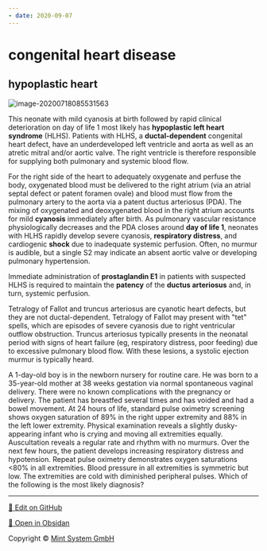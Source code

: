 ```yaml
---
- date: 2020-09-07
---
```


# congenital heart disease

## hypoplastic heart

<!-- hypoplastic left heart sx, rx -->

![image-20200718085531563](https://photos.thisispiggy.com/file/wikiFiles/image-20200718085531563.png)

This neonate with mild cyanosis at birth followed by rapid clinical deterioration on day of life 1 most likely has **hypoplastic left heart syndrome** (HLHS). Patients with HLHS, a **ductal-dependent** congenital heart defect, have an underdeveloped left ventricle and  aorta as well as an atretic mitral and/or aortic valve. The right  ventricle is therefore responsible for supplying both pulmonary and  systemic blood flow.

For the right side of the  heart to adequately oxygenate and perfuse the body, oxygenated blood  must be delivered to the right atrium (via an atrial septal defect or  patent foramen ovale) and blood must flow from the pulmonary artery to  the aorta via a patent ductus arteriosus (PDA). The mixing of  oxygenated and deoxygenated blood in the right atrium accounts for mild **cyanosis** immediately after birth. As pulmonary vascular resistance physiologically decreases and the PDA closes around **day of life 1**, neonates with HLHS rapidly develop severe cyanosis, **respiratory distress**, and cardiogenic **shock** due to inadequate systemic perfusion. Often, no murmur is audible, but a single S2 may indicate an absent aortic valve or developing pulmonary hypertension.

Immediate administration of **prostaglandin E1** in patients with suspected HLHS is required to maintain the **patency** of the **ductus arteriosus** and, in turn, systemic perfusion.

Tetralogy of Fallot and truncus arteriosus are cyanotic heart defects, but they are not ductal-dependent.  Tetralogy of Fallot may present with "tet" spells, which are episodes of severe cyanosis due to right ventricular outflow obstruction. Truncus  arteriosus typically presents in the neonatal period with signs of heart failure (eg, respiratory distress, poor feeding) due to excessive  pulmonary blood flow. With these lesions, a systolic ejection murmur is typically heard.

A 1-day-old boy is in the newborn nursery for routine care. He was born to a  35-year-old mother at 38 weeks gestation via normal spontaneous vaginal  delivery. There were no known complications with the pregnancy or  delivery. The patient has breastfed several times and has voided and  had a bowel movement. At 24 hours of life, standard pulse oximetry  screening shows oxygen saturation of 89% in the right upper extremity and 88% in the left lower extremity. Physical examination reveals a slightly  dusky-appearing infant who is crying and moving all extremities  equally. Auscultation reveals a regular rate and rhythm with no  murmurs. Over the next few hours, the patient develops increasing respiratory distress and hypotension. Repeat pulse oximetry demonstrates oxygen saturations <80% in all extremities. Blood pressure in all extremities is symmetric but low. The extremities are cold with diminished peripheral pulses. Which of the following is the most likely diagnosis?


<hr>

[📝 Edit on GitHub](https://github.com/Mint-System/Knowledge/blob/master/congenital%20heart%20disease.md)

[📂 Open in Obsidan](obsidian://open?vault=Knowledge%20Mint%20System&file=congenital%20heart%20disease.md ':target=_self')

<footer>Copyright © <a href="https://www.mint-system.ch/">Mint System GmbH</a></footer>